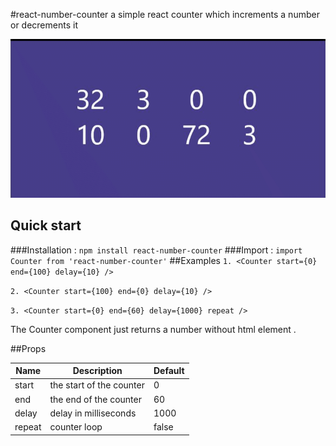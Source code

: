 #react-number-counter
a simple react counter which increments a number or decrements it

![center](./counter.gif)

## Quick start
###Installation : 
`npm install react-number-counter`
###Import :
`import Counter from 'react-number-counter'`
##Examples
`1. <Counter start={0} end={100} delay={10} />`   

`2. <Counter start={100} end={0} delay={10} />`     

`3. <Counter start={0} end={60} delay={1000} repeat />`     

The Counter component just returns a number without html element .

##Props

Name | Description | Default |
--- | --- | --- | 
start | the start of the counter | 0 |
end | the end of the counter | 60 |
delay | delay in milliseconds | 1000 |
repeat |counter loop  | false |